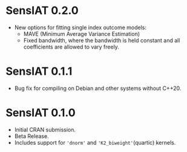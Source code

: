 # SensIAT 0.2.0

* New options for fitting single index outcome models:
    + MAVE (Minimum Average Variance Estimation)
    + Fixed bandwidth, where the bandwidth is held constant and all coefficients are allowed to vary freely.

# SensIAT 0.1.1

* Bug fix for compiling on Debian and other systems without C++20.

# SensIAT 0.1.0

* Initial CRAN submission.
* Beta Release.
* Includes support for `'dnorm'` and `'K2_biweight'`(quartic) kernels.
